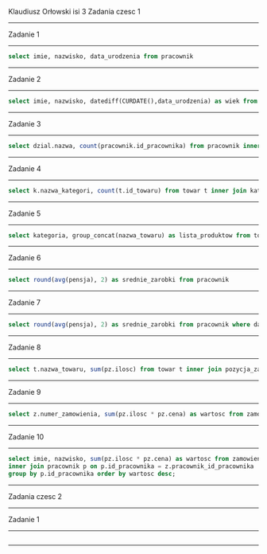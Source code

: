 Klaudiusz Orłowski isi 3
Zadania czesc 1
***
Zadanie 1
***
```sql
select imie, nazwisko, data_urodzenia from pracownik
```
***
Zadanie 2
***
```sql
select imie, nazwisko, datediff(CURDATE(),data_urodzenia) as wiek from pracownik
```
***
Zadanie 3
***
```sql
select dzial.nazwa, count(pracownik.id_pracownika) from pracownik inner join dzial on pracownik.dzial = dzial.id_dzialu group by dzial.id_dzialu
```
***
Zadanie 4
***
```sql
select k.nazwa_kategori, count(t.id_towaru) from towar t inner join kategoria k on t.kategoria = k.id_kategori group by k.id_kategori;
```
***
Zadanie 5
***
```sql
select kategoria, group_concat(nazwa_towaru) as lista_produktow from towar group by kategoria 
```
***
Zadanie 6
***
```sql
select round(avg(pensja), 2) as srednie_zarobki from pracownik
```
***
Zadanie 7
***
```sql
select round(avg(pensja), 2) as srednie_zarobki from pracownik where datediff(curdate(), data_zatrudnienia) >= 5;
```
***
Zadanie 8
***
```sql
select t.nazwa_towaru, sum(pz.ilosc) from towar t inner join pozycja_zamowienia pz on t.id_towaru = pz.towar group by t.nazwa_towaru order by 2 desc limit 10;
```
***
Zadanie 9
***
```sql
select z.numer_zamowienia, sum(pz.ilosc * pz.cena) as wartosc from zamowienie z inner join pozycja_zamowienia pz on z.id_zamowienia = pz.zamowienie where year(z.data_zamowienia) = 2017 and quarter(z.data_zamowienia) = 1 group by z.id_zamowienia
```
***
Zadanie 10
***
```sql
select imie, nazwisko, sum(pz.ilosc * pz.cena) as wartosc from zamowienie z inner join pozycja_zamowienia pz on z.id_zamowienia = pz.zamowienie 
inner join pracownik p on p.id_pracownika = z.pracownik_id_pracownika
group by p.id_pracownika order by wartosc desc;
```
***
Zadania czesc 2
***
Zadanie 1
***
```sql
```
***
